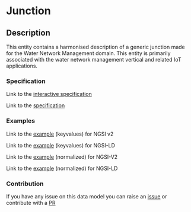 # Junction

## Description 

This entity contains a harmonised description of a generic junction made for
the Water Network Management domain. This entity is primarily associated
with the water network management vertical and related IoT applications.

### Specification

Link to the [interactive specification](https://swagger.lab.fiware.org/?url=https://smart-data-models.github.io/dataModel.WaterNetworkManagement/Junction/swagger.yaml)

Link to the [specification](https://smart-data-models.github.io/dataModel.WaterNetworkManagement/Junction/doc/spec.md)
### Examples

Link to the [example](https://smart-data-models.github.io/dataModel.WaterNetworkManagement/Junction/examples/example.json) (keyvalues) for NGSI v2

Link to the [example](https://smart-data-models.github.io/dataModel.WaterNetworkManagement/Junction/examples/example.jsonld) (keyvalues) for NGSI-LD

Link to the [example](https://smart-data-models.github.io/dataModel.WaterNetworkManagement/Junction/examples/example-normalized.json) (normalized) for NGSI-V2

Link to the [example](https://smart-data-models.github.io/dataModel.WaterNetworkManagement/Junction/examples/example-normalized.jsonld) (normalized) for NGSI-LD
### Contribution

 If you have any issue on this data model you can raise an [issue](https://github.com/smart-data-models/dataModel.WaterNetworkManagement/issues)  or contribute with a [PR](https://github.com/smart-data-models/dataModel.WaterNetworkManagement/pulls)